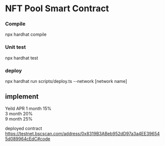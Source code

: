 # NFT Pool Smart Contract

### Compile
  npx hardhat compile
### Unit test
  npx hardhat test
### deploy
  npx hardhat run scripts/deploy.ts --network [network name]

## implement

  Yeild APR
    1 month 15%             
    3 month 20%             
    9 month 25%           

deployed contract 
  https://testnet.bscscan.com/address/0x8319B3ABeb952dD97a3a4EE396545d089964cEdC#code